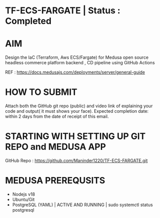 # TF-ECS-FARGATE | Status : Completed

# AIM
Design the IaC (Terraform, Aws ECS/Fargate) for Medusa open source headless commerce platform backend , CD pipeline using GitHub Actions

REF : https://docs.medusajs.com/deployments/server/general-guide

# HOW TO SUBMIT
Attach both the GitHub git repo (public) and video link of explaining your code and output( it must shows your face). 
Expected completion date: within 2 days from the date of receipt of this email.

# STARTING WITH SETTING UP GIT REPO and MEDUSA APP
GitHub Repo : https://github.com/Maninder1220/TF-ECS-FARGATE.git

# MEDUSA PREREQUSITS
- Nodejs v18
- Ubuntu/Git
- PostgreSQL (YAML) | ACTIVE AND RUNNING | sudo systemctl status postgresql 





